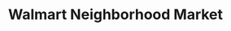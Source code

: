 ---
title: "Walmart Neighborhood Market"
url: /roanoke/walmart-neighborhood-market/
shop: Supermarkt
---